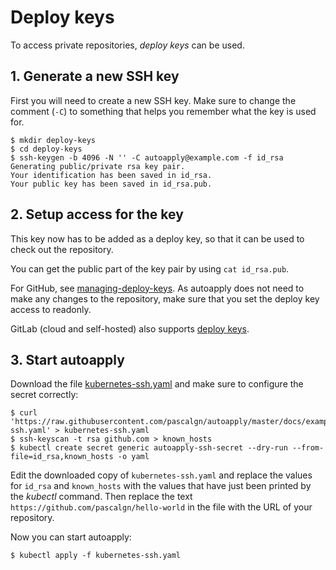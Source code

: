 # Deploy keys

To access private repositories, _deploy keys_ can be used.

## 1. Generate a new SSH key

First you will need to create a new SSH key.
Make sure to change the comment (`-C`) to something that helps you remember what the key is used for.

    $ mkdir deploy-keys
    $ cd deploy-keys
    $ ssh-keygen -b 4096 -N '' -C autoapply@example.com -f id_rsa
    Generating public/private rsa key pair.
    Your identification has been saved in id_rsa.
    Your public key has been saved in id_rsa.pub.

## 2. Setup access for the key

This key now has to be added as a deploy key, so that it can be used to check out the repository.

You can get the public part of the key pair by using `cat id_rsa.pub`.

For GitHub, see [managing-deploy-keys](https://developer.github.com/v3/guides/managing-deploy-keys/#deploy-keys).
As autoapply does not need to make any changes to the repository, make sure that you set the deploy key access to readonly.

GitLab (cloud and self-hosted) also supports [deploy keys](https://docs.gitlab.com/ce/ssh/README.html#deploy-keys).

## 3. Start autoapply

Download the file [kubernetes-ssh.yaml](examples/kubernetes-ssh.yaml) and make sure to configure the secret correctly:

    $ curl 'https://raw.githubusercontent.com/pascalgn/autoapply/master/docs/examples/kubernetes-ssh.yaml' > kubernetes-ssh.yaml
    $ ssh-keyscan -t rsa github.com > known_hosts
    $ kubectl create secret generic autoapply-ssh-secret --dry-run --from-file=id_rsa,known_hosts -o yaml

Edit the downloaded copy of `kubernetes-ssh.yaml` and replace the values for `id_rsa` and `known_hosts`
with the values that have just been printed by the _kubectl_ command.
Then replace the text `https://github.com/pascalgn/hello-world` in the file with the URL of your repository.

Now you can start autoapply:

    $ kubectl apply -f kubernetes-ssh.yaml
